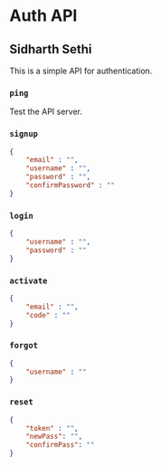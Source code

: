 # Auth API
## Sidharth Sethi

This is a simple API for authentication.

### ```ping```
Test the API server.

### ```signup```

```json
{
    "email" : "",
    "username" : "",
    "password" : "",
    "confirmPassword" : ""
}
```

### ```login```

```json
{
    "username" : "",
    "password" : ""
}
```

### ```activate```

```json
{
    "email" : "",
    "code" : ""
}
```
### ```forgot```

```json
{
    "username" : ""
}
```

### ```reset```

```json
{
    "token" : "",
    "newPass": "",
    "confirmPass": ""
}
```